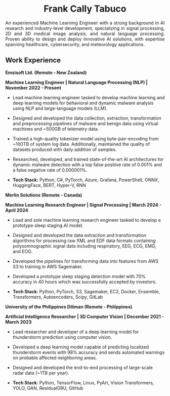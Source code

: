 <h1 align="center">
  Frank Cally Tabuco
</h1>

<p align="justify">
  An experienced Machine Learning Engineer with a strong background in AI research and industry-level development,
specializing in signal processing, 2D and 3D medical image analysis, and natural language processing. Proven ability to design
and deploy innovative AI solutions, with expertise spanning healthcare, cybersecurity, and meteorology applications.
</p>

## Work Experience
<p><b>Emsisoft Ltd. (Remote - New Zealand)</b></p>
<p><b>Machine Learning Engineer | Natural Language Processing (NLP) | November 2022 - Present</b></p>

- Lead machine learning engineer tasked to develop machine learning and deep learning models for behavioral and dynamic malware analysis using NLP and large-language models (LLM).

- Designed and developed the data collection, extraction, transformation and preprocessing pipelines of malware and benign
data using virtual machines and ~500GB of telemetry data.

- Trained a high-quality tokenizer model using byte-pair-encoding from ~100TB of system log data. Additionally, maintained
the quality of datasets produced with daily addition of samples.

- Researched, developed, and trained state-of-the-art AI architectures for dynamic malware detection with a top false positive
rate of 0.001% and a false negative rate of 0.000001%.

- <b>Tech Stack:</b> Python, C#, PyTorch, Azure, Grafana, PowerShell, ONNX, HuggingFace, BERT, Hyper-V, RNN

<p><b>Merlin Solutions (Remote - Canada)</b></p>
<p><b>Machine Learning Research Engineer | Signal Processing | March 2024 - April 2024</b></p>

- Lead and sole machine learning research engineer tasked to develop a prototype sleep staging AI model.
  
- Designed and developed the data extraction and transformation algorithms for processing raw XML and EDF data formats
containing polysomnographic signal data including respiratory, EEG, ECG, EMG, and EOG.

- Developed the pipelines for transforming data into features from AWS S3 to training in AWS Sagemaker.

- Developed a prototype sleep staging detection model with 70% accuracy in 40 hours which was successfully accepted by
investors.

- <b>Tech Stack</b>: Python, PyTorch, S3, Sagemaker, EC2, Docker, Ensemble, Transformers, Autoencoders, Scipy, GitLab

<p><b>University of the Philippines Diliman (Remote - Philippines)</b></p>
<p><b>Artificial Intelligence Researcher | 3D Computer Vision | December 2021 - March 2023</b></p>

- Lead researcher and developer of a deep learning model for thunderstorm prediction using computer vision.

- Developed a deep learning model capable of predicting localized thunderstorm events with 98% accuracy and sends
automated warnings on probable affected neighboring areas.

- Designed and developed the end-to-end processing of large-scale radar data (~1TB per year).

- <b>Tech Stack</b>: Python, TensorFlow, Linux, PyArt, Vision Transformers, YOLO, GAN, ResidualGRU, GitHub


